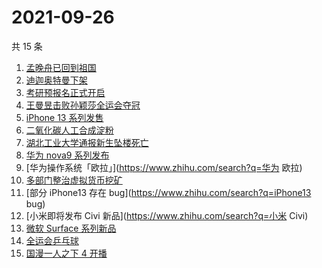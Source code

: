 # 2021-09-26

共 15 条

<!-- BEGIN ZHIHUSEARCH -->
<!-- 最后更新时间 Sun Sep 26 2021 08:40:04 GMT+0800 (China Standard Time) -->
1. [孟晚舟已回到祖国](https://www.zhihu.com/search?q=孟晚舟)
1. [迪迦奥特曼下架](https://www.zhihu.com/search?q=迪迦奥特曼)
1. [考研预报名正式开启](https://www.zhihu.com/search?q=考研预报名)
1. [王曼昱击败孙颖莎全运会夺冠](https://www.zhihu.com/search?q=孙颖莎)
1. [iPhone 13 系列发售](https://www.zhihu.com/search?q=iPhone13)
1. [二氧化碳人工合成淀粉](https://www.zhihu.com/search?q=淀粉)
1. [湖北工业大学通报新生坠楼死亡](https://www.zhihu.com/search?q=湖北工业大学)
1. [华为 nova9 系列发布](https://www.zhihu.com/search?q=华为nova9)
1. [华为操作系统「欧拉」](https://www.zhihu.com/search?q=华为 欧拉)
1. [多部门整治虚拟货币挖矿](https://www.zhihu.com/search?q=虚拟货币)
1. [部分 iPhone13 存在 bug](https://www.zhihu.com/search?q=iPhone13 bug)
1. [小米即将发布 Civi 新品](https://www.zhihu.com/search?q=小米 Civi)
1. [微软 Surface 系列新品](https://www.zhihu.com/search?q=Surface)
1. [全运会乒乓球](https://www.zhihu.com/search?q=全运会乒乓球)
1. [国漫一人之下 4 开播](https://www.zhihu.com/search?q=一人之下4)
<!-- END ZHIHUSEARCH -->
